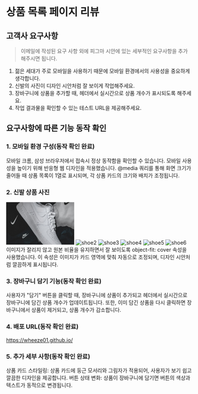 # 상품 목록 페이지 리뷰

## 고객사 요구사항
> 이메일에 작성된 요구 사항 외에 피그마 시안에 있는 세부적인 요구사항을 추가해주시면 됩니다.

1. 젊은 세대가 주로 모바일을 사용하기 때문에 모바일 환경에서의 사용성을 중요하게 생각합니다.
2. 신발의 사진이 디자인 시안처럼 잘 보이게 작업해주세요.
3. 장바구니에 상품을 추가할 때, 헤더에서 실시간으로 상품 개수가 표시되도록 해주세요.
4. 작업 결과물을 확인할 수 있는 테스트 URL을 제공해주세요.

## 요구사항에 따른 기능 동작 확인

### 1. 모바일 환경 구성(동작 확인 완료)
모바일 크롬, 삼성 브라우저에서 접속시 정상 동작함을 확인할 수 있습니다.
모바일 사용성을 높이기 위해 반응형 웹 디자인을 적용했습니다. @media 쿼리를 통해 화면 크기가 줄어들 때 상품 목록이 1열로 표시되며, 각 상품 카드의 크기와 배치가 조정됩니다.

### 2. 신발 상품 사진
![shoe1](/src/images/shoe1.jpg)
![shoe2](~src//image/shoe2.jpg)
![shoe3](~src//image/shoe3.jpg)
![shoe4](~src//image/shoe4.jpg)
![shoe5](~src//image/shoe5.jpg)
![shoe6](~src//image/shoe6.jpg)
이미지가 잘리지 않고 원본 비율을 유지하면서 잘 보이도록 object-fit: cover 속성을 사용했습니다. 이 속성은 이미지가 카드 영역에 맞춰 자동으로 조정되며, 디자인 시안처럼 깔끔하게 표시됩니다.

### 3. 장바구니 담기 기능(동작 확인 완료)
사용자가 "담기" 버튼을 클릭할 때, 장바구니에 상품이 추가되고 헤더에서 실시간으로 장바구니에 담긴 상품 개수가 업데이트됩니다. 또한, 이미 담긴 상품을 다시 클릭하면 장바구니에서 상품이 제거되고, 상품 개수가 감소합니다.


### 4. 배포 URL(동작 확인 완료)
https://wheeze01.github.io/


### 5. 추가 세부 사항(동작 확인 완료)
상품 카드 스타일링: 상품 카드에 둥근 모서리와 그림자가 적용되어, 사용자가 보기 쉽고 깔끔한 디자인을 제공합니다.
버튼 상태 변화: 상품이 장바구니에 담기면 버튼의 색상과 텍스트가 동적으로 변경됩니다.
